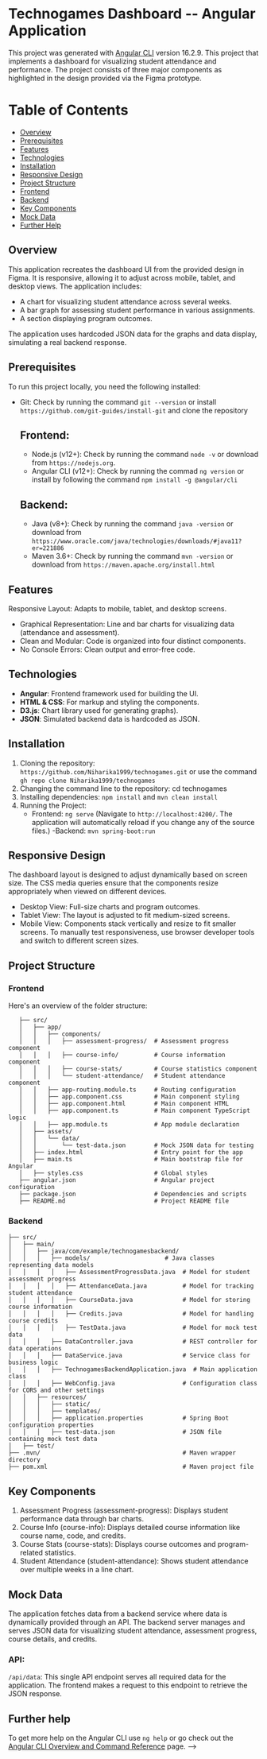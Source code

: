 # Technogames Dashboard -- Angular Application
This project was generated with [Angular CLI](https://github.com/angular/angular-cli) version 16.2.9.
This project that implements a dashboard for visualizing student attendance and performance. The project consists of three major components as highlighted in the design provided via the Figma prototype.

# Table of Contents
- [Overview](#overview)
- [Prerequisites](#prerequisites)
- [Features](#features)
- [Technologies](#technologies)
- [Installation](#installation)
- [Responsive Design](#responsive-design)
- [Project Structure](#project-structure)
- [Frontend](#frontend)
- [Backend](#backend)
- [Key Components](#key-components)
- [Mock Data](#mock-data)
- [Further Help](#further-help)

## Overview
This application recreates the dashboard UI from the provided design in Figma. It is responsive, allowing it to adjust across mobile, tablet, and desktop views. The application includes:
 - A chart for visualizing student attendance across several weeks.
 - A bar graph for assessing student performance in various assignments.
 - A section displaying program outcomes.
 
The application uses hardcoded JSON data for the graphs and data display, simulating a real backend response.

## Prerequisites
To run this project locally, you need the following installed:
- Git: Check by running the command ```git --version``` or install `https://github.com/git-guides/install-git` and clone the repository
    ## Frontend:
    - Node.js (v12+):  Check by running the command ```node -v``` or download from `https://nodejs.org`.
    - Angular CLI (v12+): Check by running the commad ```ng version``` or install by following the command ```npm install -g @angular/cli```
    ## Backend:
    - Java (v8+): Check by running the command ```java -version``` or download from `https://www.oracle.com/java/technologies/downloads/#java11?er=221886`
    - Maven 3.6+: Check by running the command ```mvn -version``` or download from `https://maven.apache.org/install.html`

## Features
Responsive Layout: Adapts to mobile, tablet, and desktop screens.
 - Graphical Representation: Line and bar charts for visualizing data (attendance and assessment).
 - Clean and Modular: Code is organized into four distinct components.
 - No Console Errors: Clean output and error-free code.

## Technologies
 - **Angular**: Frontend framework used for building the UI.
 - **HTML & CSS**: For markup and styling the components.
 - **D3.js**: Chart library used for generating graphs).
 - **JSON**: Simulated backend data is hardcoded as JSON.

## Installation
 1. Cloning the repository: `https://github.com/Niharika1999/technogames.git` or use the command ```gh repo clone Niharika1999/technogames```
 2. Changing the command line to the repository: cd technogames
 3. Installing dependencies: ```npm install``` and ```mvn clean install```
 4. Running the Project: 
    - Frontend: ```ng serve``` (Navigate to `http://localhost:4200/`. The application will automatically reload if you change any of the source files.)
    -Backend: ```mvn spring-boot:run```

## Responsive Design
The dashboard layout is designed to adjust dynamically based on screen size. The CSS media queries ensure that the components resize appropriately when viewed on different devices.

 - Desktop View: Full-size charts and program outcomes.
 - Tablet View: The layout is adjusted to fit medium-sized screens.
 - Mobile View: Components stack vertically and resize to fit smaller screens.
To manually test responsiveness, use browser developer tools and switch to different screen sizes.
    
## Project Structure
### Frontend
Here's an overview of the folder structure:
 ```technogames-dashboard/
    ├── src/
    │   ├── app/
    │   │   ├── components/
    │   │   │   ├── assessment-progress/  # Assessment progress component
    │   │   │   ├── course-info/          # Course information component
    │   │   │   ├── course-stats/         # Course statistics component
    │   │   │   └── student-attendance/   # Student attendance component
    │   │   ├── app-routing.module.ts     # Routing configuration
    │   │   ├── app.component.css         # Main component styling
    │   │   ├── app.component.html        # Main component HTML
    │   │   ├── app.component.ts          # Main component TypeScript logic
    │   │   ├── app.module.ts             # App module declaration
    │   ├── assets/
    │   │   └── data/
    │   │       └── test-data.json        # Mock JSON data for testing
    │   ├── index.html                    # Entry point for the app
    │   ├── main.ts                       # Main bootstrap file for Angular
    │   ├── styles.css                    # Global styles
    ├── angular.json                      # Angular project configuration
    ├── package.json                      # Dependencies and scripts
    ├── README.md                         # Project README file
```

### Backend
```technogames-backend/
├── src/
│   ├── main/
│   │   ├── java/com/example/technogamesbackend/
│   │   │   ├── models/                     # Java classes representing data models
│   │   │   │   ├── AssessmentProgressData.java  # Model for student assessment progress
│   │   │   │   ├── AttendanceData.java          # Model for tracking student attendance
│   │   │   │   ├── CourseData.java              # Model for storing course information
│   │   │   │   ├── Credits.java                 # Model for handling course credits
│   │   │   │   ├── TestData.java                # Model for mock test data
│   │   │   ├── DataController.java              # REST controller for data operations
│   │   │   ├── DataService.java                 # Service class for business logic
│   │   │   ├── TechnogamesBackendApplication.java  # Main application class
│   │   │   ├── WebConfig.java                   # Configuration class for CORS and other settings
│   │   ├── resources/
│   │   │   ├── static/                          
│   │   │   ├── templates/                       
│   │   │   ├── application.properties           # Spring Boot configuration properties
│   │   │   ├── test-data.json                   # JSON file containing mock test data
│   ├── test/                                   
├── .mvn/                                        # Maven wrapper directory
├── pom.xml                                      # Maven project file
```
## Key Components
1. Assessment Progress (assessment-progress):
    Displays student performance data through bar charts.
2. Course Info (course-info):
    Displays detailed course information like course name, code, and credits.
3. Course Stats (course-stats):
    Displays course outcomes and program-related statistics.
4. Student Attendance (student-attendance):
    Shows student attendance over multiple weeks in a line chart.

## Mock Data
The application fetches data from a backend service where data is dynamically provided through an API. The backend server manages and serves JSON data for visualizing student attendance, assessment progress, course details, and credits.
### API:
```/api/data```: This single API endpoint serves all required data for the application. The frontend makes a request to this endpoint to retrieve the JSON response.


## Further help

To get more help on the Angular CLI use `ng help` or go check out the [Angular CLI Overview and Command Reference](https://angular.io/cli) page. -->
